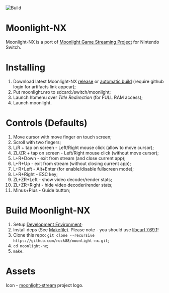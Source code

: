 ![Build](https://github.com/rock88/moonlight-nx/workflows/Build/badge.svg)

# Moonlight-NX

Moonlight-NX is a port of [Moonlight Game Streaming Project](https://github.com/moonlight-stream "Moonlight Game Streaming Project") for Nintendo Switch.

# Installing
1. Download latest Moonlight-NX [release](https://github.com/rock88/moonlight-nx/releases) or [automatic build](https://github.com/rock88/moonlight-nx/actions?query=workflow%3ABuild+is%3Asuccess) (require github login for artifacts link appear);
2. Put moonlight.nro to sdcard:/switch/moonlight;
3. Launch hbmenu over *Title Redirection* (for FULL RAM access);
4. Launch moonlight.

# Controls (Defaults)
1. Move cursor with move finger on touch screen;
2. Scroll with two fingers;
3. L/R + tap on screen - Left/Right mouse click (allow to move cursor);
4. ZL/ZR + tap on screen - Left/Right mouse click (without move cursor);
5. L+R+Down - exit from stream (and close current app);
6. L+R+Up - exit from stream (without closing current app);
7. L+R+Left - Alt+Enter (for enable/disable fullscreen mode);
8. L+R+Right - ESC key;
9. ZL+ZR+Left - show video decoder/render stats;
10. ZL+ZR+Right - hide video decoder/render stats;
11. Minus+Plus - Guide button;

# Build Moonlight-NX
1. Setup [Development Environment](https://switchbrew.org/wiki/Setting_up_Development_Environment "Development Environment");
2. Install deps (See [Makefile](https://github.com/rock88/moonlight-nx/blob/master/Makefile#L80 "Makefile")). Please note - you should use [libcurl 7.69.1](https://github.com/devkitPro/pacman-packages/commit/1582ad85914b14497fae32a9fe9074c0374f99f7 "libcurl 7.69.1")!
3. Clone this repo: `git clone --recursive https://github.com/rock88/moonlight-nx.git`;
4. `cd moonlight-nx`;
5. `make`.

# Assets
Icon - [moonlight-stream](https://github.com/moonlight-stream "moonlight-stream") project logo.
